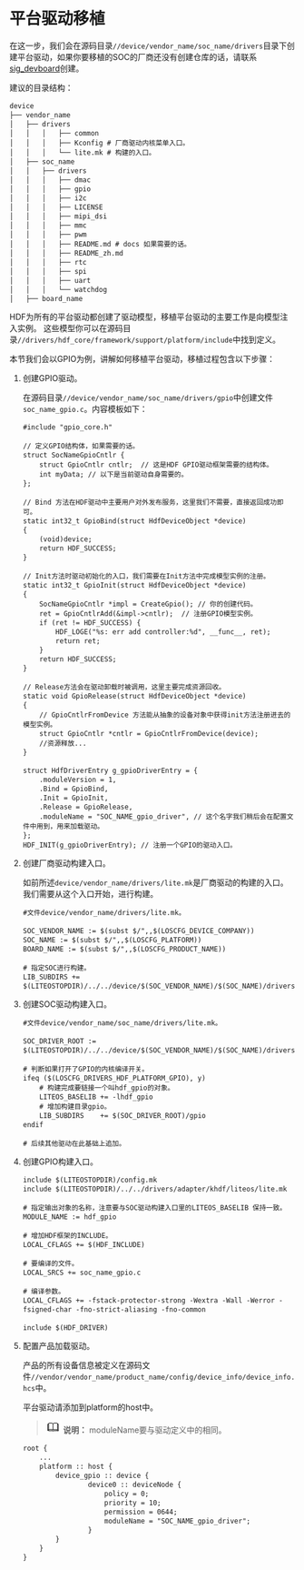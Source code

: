 # 平台驱动移植


在这一步，我们会在源码目录`//device/vendor_name/soc_name/drivers`目录下创建平台驱动，如果你要移植的SOC的厂商还没有创建仓库的话，请联系[sig_devboard](https://gitee.com/openharmony/community/blob/master/sig/sig_devboard/sig_devboard_cn.md)创建。


建议的目录结构：

```
device
├── vendor_name
│   ├── drivers
│   │   │   ├── common
│   │   │   ├── Kconfig # 厂商驱动内核菜单入口。
│   │   │   └── lite.mk # 构建的入口。
│   ├── soc_name
│   │   ├── drivers
│   │   │   ├── dmac
│   │   │   ├── gpio
│   │   │   ├── i2c
│   │   │   ├── LICENSE
│   │   │   ├── mipi_dsi
│   │   │   ├── mmc
│   │   │   ├── pwm
│   │   │   ├── README.md # docs 如果需要的话。
│   │   │   ├── README_zh.md
│   │   │   ├── rtc
│   │   │   ├── spi
│   │   │   ├── uart
│   │   │   └── watchdog
│   ├── board_name
```

HDF为所有的平台驱动都创建了驱动模型，移植平台驱动的主要工作是向模型注入实例。 这些模型你可以在源码目录`//drivers/hdf_core/framework/support/platform/include`中找到定义。


本节我们会以GPIO为例，讲解如何移植平台驱动，移植过程包含以下步骤：


1. 创建GPIO驱动。

   在源码目录`//device/vendor_name/soc_name/drivers/gpio`中创建文件`soc_name_gpio.c`。内容模板如下：
     
   ```
   #include "gpio_core.h"
   
   // 定义GPIO结构体，如果需要的话。
   struct SocNameGpioCntlr {
       struct GpioCntlr cntlr;  // 这是HDF GPIO驱动框架需要的结构体。
       int myData; // 以下是当前驱动自身需要的。
   };
   
   // Bind 方法在HDF驱动中主要用户对外发布服务，这里我们不需要，直接返回成功即可。
   static int32_t GpioBind(struct HdfDeviceObject *device)
   {
       (void)device;
       return HDF_SUCCESS;
   }
   
   // Init方法时驱动初始化的入口，我们需要在Init方法中完成模型实例的注册。
   static int32_t GpioInit(struct HdfDeviceObject *device)
   {
       SocNameGpioCntlr *impl = CreateGpio(); // 你的创建代码。
       ret = GpioCntlrAdd(&impl->cntlr);  // 注册GPIO模型实例。
       if (ret != HDF_SUCCESS) {
           HDF_LOGE("%s: err add controller:%d", __func__, ret);
           return ret;
       }
       return HDF_SUCCESS;
   }
   
   // Release方法会在驱动卸载时被调用，这里主要完成资源回收。
   static void GpioRelease(struct HdfDeviceObject *device)
   {
       // GpioCntlrFromDevice 方法能从抽象的设备对象中获得init方法注册进去的模型实例。
       struct GpioCntlr *cntlr = GpioCntlrFromDevice(device);
       //资源释放...
   }
   
   struct HdfDriverEntry g_gpioDriverEntry = {
       .moduleVersion = 1,
       .Bind = GpioBind,
       .Init = GpioInit,
       .Release = GpioRelease,
       .moduleName = "SOC_NAME_gpio_driver", // 这个名字我们稍后会在配置文件中用到，用来加载驱动。
   };
   HDF_INIT(g_gpioDriverEntry); // 注册一个GPIO的驱动入口。
   ```

2. 创建厂商驱动构建入口。

   如前所述`device/vendor_name/drivers/lite.mk`是厂商驱动的构建的入口。我们需要从这个入口开始，进行构建。

     
   ```
   #文件device/vendor_name/drivers/lite.mk。
   
   SOC_VENDOR_NAME := $(subst $/",,$(LOSCFG_DEVICE_COMPANY))
   SOC_NAME := $(subst $/",,$(LOSCFG_PLATFORM))
   BOARD_NAME := $(subst $/",,$(LOSCFG_PRODUCT_NAME))
   
   # 指定SOC进行构建。
   LIB_SUBDIRS += $(LITEOSTOPDIR)/../../device/$(SOC_VENDOR_NAME)/$(SOC_NAME)/drivers/
   ```

3. 创建SOC驱动构建入口。
     
   ```
   #文件device/vendor_name/soc_name/drivers/lite.mk。
   
   SOC_DRIVER_ROOT := $(LITEOSTOPDIR)/../../device/$(SOC_VENDOR_NAME)/$(SOC_NAME)/drivers/
   
   # 判断如果打开了GPIO的内核编译开关。
   ifeq ($(LOSCFG_DRIVERS_HDF_PLATFORM_GPIO), y)
       # 构建完成要链接一个叫hdf_gpio的对象。
       LITEOS_BASELIB += -lhdf_gpio
       # 增加构建目录gpio。
       LIB_SUBDIRS    += $(SOC_DRIVER_ROOT)/gpio 
   endif
   
   # 后续其他驱动在此基础上追加。
   ```

4. 创建GPIO构建入口。
     
     
   ```
   include $(LITEOSTOPDIR)/config.mk
   include $(LITEOSTOPDIR)/../../drivers/adapter/khdf/liteos/lite.mk
   
   # 指定输出对象的名称，注意要与SOC驱动构建入口里的LITEOS_BASELIB 保持一致。
   MODULE_NAME := hdf_gpio
   
   # 增加HDF框架的INCLUDE。
   LOCAL_CFLAGS += $(HDF_INCLUDE)
   
   # 要编译的文件。
   LOCAL_SRCS += soc_name_gpio.c
   
   # 编译参数。
   LOCAL_CFLAGS += -fstack-protector-strong -Wextra -Wall -Werror -fsigned-char -fno-strict-aliasing -fno-common
   
   include $(HDF_DRIVER)
   ```

5. 配置产品加载驱动。
   
   产品的所有设备信息被定义在源码文件`//vendor/vendor_name/product_name/config/device_info/device_info.hcs`中。

   平台驱动请添加到platform的host中。

   > ![icon-note.gif](public_sys-resources/icon-note.gif) **说明：**
   > moduleName要与驱动定义中的相同。

     
   ```
   root {
       ...
       platform :: host {
           device_gpio :: device {
                   device0 :: deviceNode {
                       policy = 0;
                       priority = 10;
                       permission = 0644;
                       moduleName = "SOC_NAME_gpio_driver"; 
                   }
           }
       }
   }
   ```

